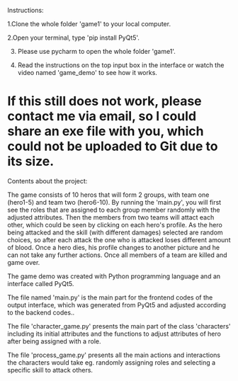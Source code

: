 Instructions:

1.Clone the whole folder 'game1' to your local computer.

2.Open your terminal, type 'pip install PyQt5'.

3. Please use pycharm to open the whole folder 'game1'.

4. Read the instructions on the top input box in the interface or watch the video named 'game_demo' to see how it works.

# If this still does not work, please contact me via email, so I could share an exe file with you, which could not be uploaded to Git due to its size.


Contents about the project:

The game consists of 10 heros that will form 2 groups, with team one (hero1-5) and team two (hero6-10). By running the 'main.py', you will first see the roles that are assigned to each group member randomly with the adjusted attributes. Then the members from two teams will attact each other, which could be seen by clicking on each hero's profile. As the hero being attacked and the skill (with different damages) selected are random choices, so after each attack the one who is attacked loses different amount of blood. Once a hero dies, his profile changes to another picture and he can not take any further actions. Once all members of a team are killed and game over.

The game demo was created with Python programming language and an interface called PyQt5.

The file named 'main.py' is the main part for the frontend codes of the output interface, which was generated from PyQt5 and adjusted according to the backend codes..

The file 'character_game.py' presents the main part of the class 'characters' including its initial attributes and the functions to adjust attributes of hero after being assigned with a role.

The file 'process_game.py' presents all the main actions and interactions the characters would take eg. randomly assigning roles and selecting a specific skill to attack others.



